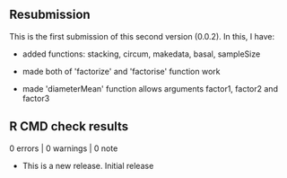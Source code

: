 ## Resubmission 
This is the first submission of this second version (0.0.2). In this, I have:

* added functions: stacking, circum, makedata, basal, sampleSize

* made both of 'factorize' and 'factorise' function work 

* made 'diameterMean' function allows arguments factor1, factor2 and factor3

## R CMD check results

0 errors | 0 warnings | 0 note

* This is a new release. 
Initial release 
 
